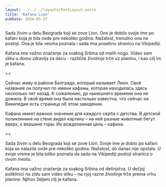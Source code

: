 ```yaml
---
layout: ../../../layouts/PostLayout.astro
title: 'Kafana Lion'
pubDate: 2024-05-27
---
```


Sada živim u delu Beograda koji se zove Lion. Ono je dobilo svoje ime po kafani koja je bila ovde pre nekoliko godina. Nažalost, trenutno ona ne postoji. Ona je bila veoma poznata i sada ima posebnu stranicu na Vikipediji.

Kafana ima važno značenje za svakog Srbina od malih nogu. Video sam sliku u domu zdravlja za decu - različite životinje trče uz planinu, i kao cilj im je kafana.

==

Сейчас живу в районе Белграда, который называет Лион. Своё название он получил по имени кафаны, которая находилась здесь несколько лет назад. К сожалению, до нынешнего времени она не дожила. В своё время она была настолько известна, что сейчас на Википедии есть страница об этом заведении.

Кафана имеет важное значение для каждого серба с детства. В детской поликлинике на стене видел картину – на ней разные животные бегут вверх, к вершине горы. Их вожделенная цель – кафана.

==

Sada živim u delu Beograda koji se zove Lion. Svoje ime je dobio po kafani koja se nalazila ovde pre nekoliko godina. Nažalost, do danas nije opstala. U svoje vreme je bila toliko poznata da sada na Vikipediji postoji stranica o ovom mestu.

Kafana ima važno značenje za svakog Srbina od detinjstva. U dečjoj poliklinici na zidu sam video sliku – na njoj razne životinje trče prema vrhu planine. Njihov željeni cilj je kafana.
